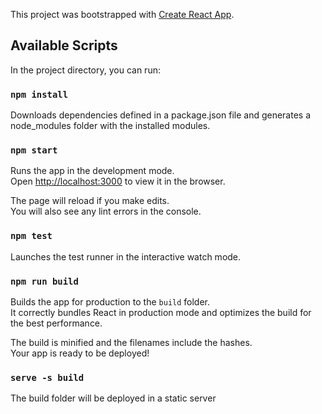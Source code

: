 This project was bootstrapped with [Create React App](https://github.com/facebook/create-react-app).

## Available Scripts

In the project directory, you can run:

### `npm install`

Downloads dependencies defined in a package.json file and generates a node_modules folder with the installed modules.

### `npm start`

Runs the app in the development mode.<br />
Open [http://localhost:3000](http://localhost:3000) to view it in the browser.

The page will reload if you make edits.<br />
You will also see any lint errors in the console.

### `npm test`

Launches the test runner in the interactive watch mode.<br />

### `npm run build`

Builds the app for production to the `build` folder.<br />
It correctly bundles React in production mode and optimizes the build for the best performance.

The build is minified and the filenames include the hashes.<br />
Your app is ready to be deployed!

### `serve -s build`

The build folder will be deployed in a static server
